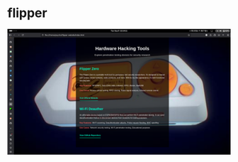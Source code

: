 # flipper
  ![image alt](https://github.com/Pscyho/flipper/blob/main/Screenshot%20From%202025-09-09%2021-14-12.png?raw=true)

